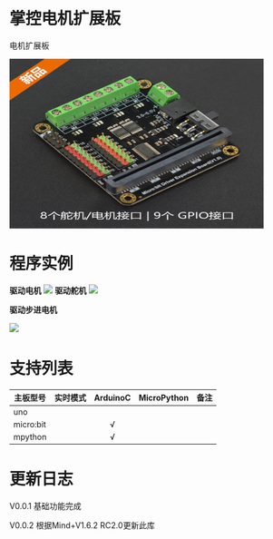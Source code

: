 # 掌控电机扩展板

电机扩展板

<img src="/arduinoC/_images/featured.png" width="450" height="300" align=center>


# 程序实例
**驱动电机**
![](https://img.dfrobot.com.cn/wiki/none/2c7037e34eb474d28f26bcabd65be06a)
**驱动舵机**
![](https://img.dfrobot.com.cn/wiki/none/11db238d1e0bf4246abca99040f2a9de)

**驱动步进电机**

![](https://img.dfrobot.com.cn/wiki/none/c0c2e579af03d7444547cb2cbed7cf89)

# 支持列表

|主板型号|实时模式|ArduinoC|MicroPython|备注|
|-----|-----|:-----:|-----|-----|
|uno|||||
|micro:bit||√|||
|mpython||√|||


# 更新日志

V0.0.1 基础功能完成

V0.0.2 根据Mind+V1.6.2 RC2.0更新此库